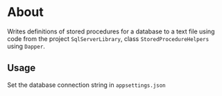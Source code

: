 ﻿# About

Writes definitions of stored procedures for a database to a text file using code from the project `SqlServerLibrary`, class `StoredProcedureHelpers` using `Dapper`.

## Usage

Set the database connection string in `appsettings.json`


